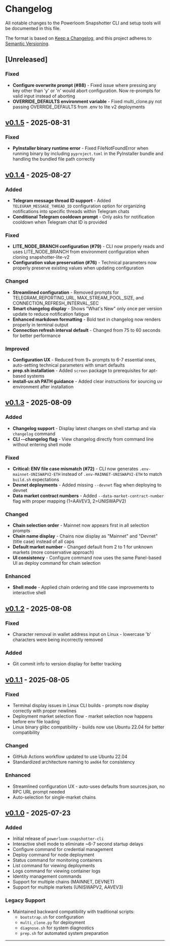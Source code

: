 # Changelog

All notable changes to the Powerloom Snapshotter CLI and setup tools will be documented in this file.

The format is based on [Keep a Changelog](https://keepachangelog.com/en/1.0.0/),
and this project adheres to [Semantic Versioning](https://semver.org/spec/v2.0.0.html).

## [Unreleased]

### Fixed
- **Configure overwrite prompt (#88)** - Fixed issue where pressing any key other than 'y' or 'n' would abort configuration. Now re-prompts for valid input instead of aborting
- **OVERRIDE_DEFAULTS environment variable** - Fixed multi_clone.py not passing OVERRIDE_DEFAULTS from .env to lite v2 deployments

## [v0.1.5] - 2025-08-31

### Fixed
- **PyInstaller binary runtime error** - Fixed FileNotFoundError when running binary by including `pyproject.toml` in the PyInstaller bundle and handling the bundled file path correctly

## [v0.1.4] - 2025-08-27

### Added
- **Telegram message thread ID support** - Added `TELEGRAM_MESSAGE_THREAD_ID` configuration option for organizing notifications into specific threads within Telegram chats
- **Conditional Telegram cooldown prompt** - Only asks for notification cooldown when Telegram chat ID is provided

### Fixed
- **LITE_NODE_BRANCH configuration (#79)** - CLI now properly reads and uses LITE_NODE_BRANCH from environment configuration when cloning snapshotter-lite-v2
- **Configuration value preservation (#76)** - Technical parameters now properly preserve existing values when updating configuration

### Changed
- **Streamlined configuration** - Removed prompts for TELEGRAM_REPORTING_URL, MAX_STREAM_POOL_SIZE, and CONNECTION_REFRESH_INTERVAL_SEC
- **Smart changelog display** - Shows "What's New" only once per version update to reduce notification fatigue
- **Enhanced markdown formatting** - Bold text in changelog now renders properly in terminal output
- **Connection refresh interval default** - Changed from 75 to 60 seconds for better performance

### Improved
- **Configuration UX** - Reduced from 9+ prompts to 6-7 essential ones, auto-setting technical parameters with smart defaults
- **prep.sh installation** - Added `screen` package to prerequisites for apt-based systems
- **install-uv.sh PATH guidance** - Added clear instructions for sourcing uv environment after installation

## [v0.1.3] - 2025-08-09

### Added
- **Changelog support** - Display latest changes on shell startup and via `changelog` command
- **CLI --changelog flag** - View changelog directly from command line without entering shell mode

### Fixed
- **Critical: ENV file case mismatch (#72)** - CLI now generates `.env-mainnet-UNISWAPV2-ETH` instead of `.env-MAINNET-UNISWAPV2-ETH` to match `build.sh` expectations
- **Devnet deployments** - Added missing `--devnet` flag when deploying to devnet
- **Data market contract numbers** - Added `--data-market-contract-number` flag with proper mapping (1=AAVEV3, 2=UNISWAPV2)

### Changed
- **Chain selection order** - Mainnet now appears first in all selection prompts
- **Chain name display** - Chains now display as "Mainnet" and "Devnet" (title case) instead of all caps
- **Default market number** - Changed default from 2 to 1 for unknown markets (more conservative approach)
- **UI consistency** - Configure command now uses the same Panel-based UI as deploy command for chain selection

### Enhanced
- **Shell mode** - Applied chain ordering and title case improvements to interactive shell

## [v0.1.2] - 2025-08-08

### Fixed
- Character removal in wallet address input on Linux - lowercase 'b' characters were being incorrectly removed

### Added
- Git commit info to version display for better tracking

## [v0.1.1] - 2025-08-05

### Fixed
- Terminal display issues in Linux CLI builds - prompts now display correctly with proper newlines
- Deployment market selection flow - market selection now happens before env file loading
- Linux binary glibc compatibility - builds now use Ubuntu 22.04 for better compatibility

### Changed
- GitHub Actions workflow updated to use Ubuntu 22.04
- Standardized architecture naming to `amd64` for consistency

### Enhanced
- Streamlined configuration UX - auto-uses defaults from sources.json, no RPC URL prompt needed
- Auto-selection for single-market chains

## [v0.1.0] - 2025-07-23

### Added
- Initial release of `powerloom-snapshotter-cli`
- Interactive shell mode to eliminate ~6-7 second startup delays
- Configure command for credential management
- Deploy command for node deployment
- Status command for monitoring containers
- List command for viewing deployments
- Logs command for viewing container logs
- Identity management commands
- Support for multiple chains (MAINNET, DEVNET)
- Support for multiple markets (UNISWAPV2, AAVEV3)

### Legacy Support
- Maintained backward compatibility with traditional scripts:
  - `bootstrap.sh` for configuration
  - `multi_clone.py` for deployment
  - `diagnose.sh` for system diagnostics
  - `prep.sh` for automated system preparation

---

[v0.1.5]: https://github.com/powerloom/snapshotter-lite-multi-setup/releases/tag/v0.1.5
[v0.1.4]: https://github.com/powerloom/snapshotter-lite-multi-setup/releases/tag/v0.1.4
[v0.1.3]: https://github.com/powerloom/snapshotter-lite-multi-setup/releases/tag/v0.1.3
[v0.1.2]: https://github.com/powerloom/snapshotter-lite-multi-setup/releases/tag/v0.1.2
[v0.1.1]: https://github.com/powerloom/snapshotter-lite-multi-setup/releases/tag/v0.1.1
[v0.1.0]: https://github.com/powerloom/snapshotter-lite-multi-setup/releases/tag/v0.1.0
